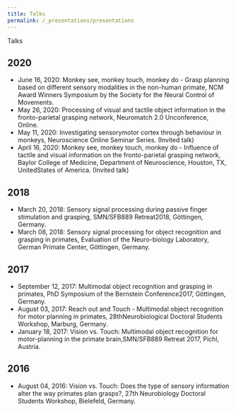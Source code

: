 ```yaml
---
title: Talks
permalink: /_presentations/presentations
---
```

Talks


2020
--
- June 16, 2020: Monkey see, monkey touch, monkey do - Grasp planning based on different sensory modalities in the non-human primate, NCM Award Winners Symposium by the Society for the Neural Control of Movements.
- May 26, 2020: Processing of visual and tactile object information in the fronto-parietal grasping network, Neuromatch 2.0 Unconference, Online.
- May 11, 2020: Investigating sensorymotor cortex through behaviour in monkeys, Neuroscience Online Seminar Series. (Invited talk)
- April 16, 2020: Monkey see, monkey touch, monkey do - Influence of tactile and visual information on the fronto-parietal grasping network, Baylor College of Medicine, Department of Neuroscience, Houston, TX, UnitedStates of America. (Invited talk)

2018
--
- March 20, 2018: Sensory signal processing during passive finger stimulation and grasping, SMN/SFB889 Retreat2018, Göttingen, Germany.
- March 08, 2018: Sensory signal processing for object recognition and grasping in primates, Evaluation of the Neuro-biology Laboratory, German Primate Center, Göttingen, Germany.

2017
--
- September 12, 2017: Multimodal object recognition and grasping in primates, PhD Symposium of the Bernstein Conference2017, Göttingen, Germany.
-  August 03, 2017: Reach out and Touch - Multimodal object recognition for motor planning in primates, 28thNeurobiological Doctoral Students Workshop, Marburg, Germany.
-  January 18, 2017: Vision vs.  Touch:  Multimodal object recognition for motor-planning in the primate brain,SMN/SFB889 Retreat 2017, Pichl, Austria.

2016
--

-  August 04, 2016: Vision vs. Touch: Does the type of sensory information alter the way primates plan grasps?, 27th Neurobiology Doctoral Students Workshop, Bielefeld, Germany.
